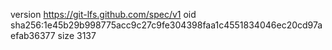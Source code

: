 version https://git-lfs.github.com/spec/v1
oid sha256:1e45b29b998775acc9c27c9fe304398faa1c4551834046ec20cd97aefab36377
size 3137
